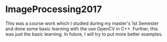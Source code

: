# ImageProcessing2017
This was a course work which I studied during my master's 1st Semester and done some basic learning with the use OpenCV in C++.
Further, this was just the basic learning. In future, I will try to put more better examples.
